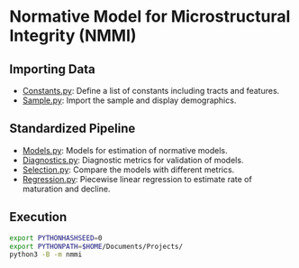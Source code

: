 # Normative Model for Microstructural Integrity (NMMI)

## Importing Data

- [Constants.py](Constants.py): Define a list of constants including tracts and features.
- [Sample.py](Sample.py): Import the sample and display demographics.

## Standardized Pipeline

- [Models.py](Models.py): Models for estimation of normative models.
- [Diagnostics.py](Diagnostics.py): Diagnostic metrics for validation of models.
- [Selection.py](Selection.py): Compare the models with different metrics.
- [Regression.py](Regression.py): Piecewise linear regression to estimate rate of maturation and decline.

## Execution

```bash
export PYTHONHASHSEED=0
export PYTHONPATH=$HOME/Documents/Projects/
python3 -B -m nmmi
```
